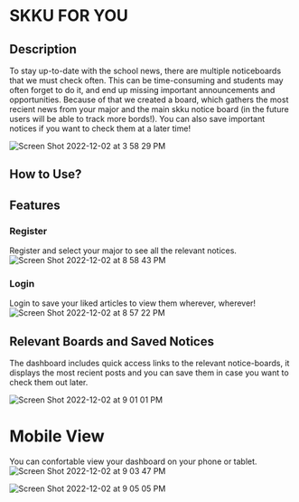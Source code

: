 # SKKU FOR YOU

## Description

To stay up-to-date with the school news, there are multiple noticeboards that we must check often. This can be time-consuming and students may often forget to do it, and end up missing important announcements and opportunities. Because of that we created a board, which gathers the most recient news from your major and the main skku notice board (in the future users will be able to track more bords!). You can also save important notices if you want to check them at a later time!

![Screen Shot 2022-12-02 at 3 58 29 PM](https://user-images.githubusercontent.com/48880205/205234166-d87de354-f2f9-493f-b97d-05533900e554.png)

## How to Use?

## Features
### Register
Register and select your major to see all the relevant notices. 
![Screen Shot 2022-12-02 at 8 58 43 PM](https://user-images.githubusercontent.com/48880205/205287993-b7c936a2-bcc3-4cdf-a98f-d8c1e2dd9339.png)

### Login 
Login to save your liked articles to view them wherever, wherever! 
![Screen Shot 2022-12-02 at 8 57 22 PM](https://user-images.githubusercontent.com/48880205/205287774-ae129126-513c-4596-b063-a04e8459d351.png)

## Relevant Boards and Saved Notices 
The dashboard includes quick access links to the relevant notice-boards, it displays the most recient posts and you can save them in case you want to check them out later.

![Screen Shot 2022-12-02 at 9 01 01 PM](https://user-images.githubusercontent.com/48880205/205288380-468353a4-a383-4e95-aaa4-b62689f85026.png)

# Mobile View 
You can confortable view your dashboard on your phone or tablet. 
![Screen Shot 2022-12-02 at 9 03 47 PM](https://user-images.githubusercontent.com/48880205/205288961-1efa180c-769e-4e00-bd75-4b1d8fd44eed.png)

![Screen Shot 2022-12-02 at 9 05 05 PM](https://user-images.githubusercontent.com/48880205/205289159-160c09db-eee4-4dbf-9005-58fe5575bb98.png)
